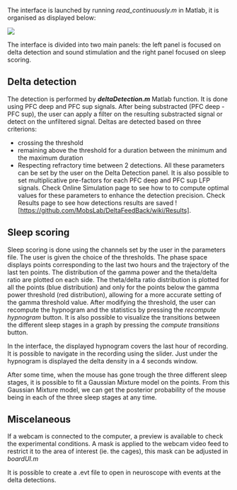 The interface is launched by running _read_continuously.m_ in Matlab, it is organised as displayed below:

![](https://user-images.githubusercontent.com/41677251/43532135-b2dd0f7a-95b1-11e8-91be-222eb78e68aa.PNG)

The interface is divided into two main panels: the left panel is focused on delta detection and sound stimulation and the right panel focused on sleep scoring.

## Delta detection
The detection is performed by **_deltaDetection.m_** Matlab function.
It is done using PFC deep and PFC sup signals. After being substracted (PFC deep - PFC sup), the user can apply a filter on the resulting substracted signal or detect on the unfiltered signal. Deltas are detected based on three criterions: 
* crossing the threshold 
* remaining above the threshold for a duration between the minimum and the maximum duration 
* Respecting refractory time between 2 detections. 
All these parameters can be set by the user on the Delta Detection panel. It is also possible to set multiplicative pre-factors for each PFC deep and PFC sup LFP signals. 
Check Online Simulation page to see how to to compute optimal values for these parameters to enhance the detection precision. 
Check Results page to see how detections results are saved ![https://github.com/MobsLab/DeltaFeedBack/wiki/Results]. 


## Sleep scoring
Sleep scoring is done using the channels set by the user in the parameters file. The user is given the choice of the thresholds.
The phase space displays points corresponding to the last two hours and the trajectory of the last ten points.
The distribution of the gamma power and the theta/delta ratio are plotted on each side. The theta/delta ratio distribution is plotted for all the points (blue distribution) and only for the points below the gamma power threshold (red distribution), allowing for a more accurate setting of the gamma threshold value.
After modifying the threshold, the user can recompute the hypnogram and the statistics by pressing the _recompute hypnogram_ button.
It is also possible to visualize the transitions between the different sleep stages in a graph by pressing the _compute transitions_ button.

In the interface, the displayed hypnogram covers the last hour of recording. It is possible to navigate in the recording using the slider. Just under the hypnogram is displayed the delta density in a 4 seconds window.

After some time, when the mouse has gone trough the three different sleep stages, it is possible to fit a Gaussian Mixture model on the points. From this Gaussian Mixture model, we can get the posterior probability of the mouse being in each of the three sleep stages at any time.

## Miscelaneous
If a webcam is connected to the computer, a preview is available to check the experimental conditions. A mask is applied to the webcam video feed to restrict it to the area of interest (ie. the cages), this mask can be adjusted in _boardUI.m_

It is possible to create a .evt file to open in neuroscope with events at the delta detections.